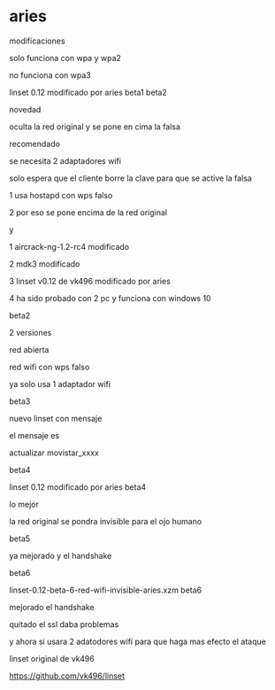 # aries
modificaciones

solo funciona con wpa y wpa2

no funciona con wpa3

linset 0.12 modificado por aries beta1 beta2

novedad

oculta la red original y se pone en cima la falsa

recomendado

se necesita 2 adaptadores wifi

solo espera que el cliente borre la clave para que se active la falsa


1 usa hostapd con wps falso

2 por eso se pone encima de la red original

y

1 aircrack-ng-1.2-rc4  modificado

2 mdk3  modificado

3 linset v0.12 de vk496 modificado por aries

4 ha sido probado con 2 pc y funciona con windows 10


beta2

2 versiones

red abierta

red wifi con wps falso

ya solo usa 1 adaptador wifi


beta3

nuevo linset con mensaje

el mensaje es

actualizar movistar_xxxx



beta4

linset 0.12 modificado por aries beta4

lo mejor

la red original se pondra invisible para el ojo humano


beta5

ya mejorado y el handshake


beta6

linset-0.12-beta-6-red-wifi-invisible-aries.xzm beta6

mejorado el handshake

quitado el ssl daba problemas

y ahora si usara 2 adatodores wifi para que haga mas efecto el ataque

linset original de vk496

https://github.com/vk496/linset
